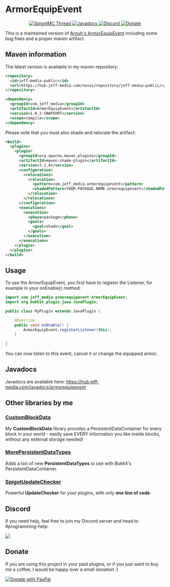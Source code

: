 # ArmorEquipEvent
<!--- Buttons start -->
<p align="center">
  <a href="https://www.spigotmc.org/threads/arnuhs-armorequipevent.545188/">
    <img src="https://static.jeff-media.com/img/button_spigotmc_thread.png?3" alt="SpigotMC Thread">
  </a>
  <a href="https://hub.jeff-media.com/javadocs/armorequipevent">
    <img src="https://static.jeff-media.com/img/button_javadocs.png?3" alt="Javadocs">
  </a>
  <a href="https://discord.jeff-media.com/">
    <img src="https://static.jeff-media.com/img/button_discord.png?3" alt="Discord">
  </a>
  <a href="https://paypal.me/mfnalex">
    <img src="https://static.jeff-media.com/img/button_donate.png?3" alt="Donate">
  </a>
</p>
<!--- Buttons end -->
This is a maintained version of <a href="https://github.com/Arnuh/ArmorEquipEvent">Arnuh's ArmorEquipEvent</a> including some bug fixes and a proper maven artifact.

## Maven information

The latest version is available in my maven repository:

```xml
<repository>
  <id>jeff-media-public</id>
  <url>https://hub.jeff-media.com/nexus/repository/jeff-media-public/</url>
</repository>

<dependency>
  <groupId>com.jeff_media</groupId>
  <artifactId>ArmorEquipEvent</artifactId>
  <version>1.0.2-SNAPSHOT</version>
  <scope>compile</scope>
</dependency>
```

Please note that you must also shade and relocate the artifact:

```xml
<build>
  <plugins>
    <plugin>
      <groupId>org.apache.maven.plugins</groupId>
      <artifactId>maven-shade-plugin</artifactId>
      <version>3.2.4</version>
      <configuration>
        <relocations>
          <relocation>
            <pattern>com.jeff_media.armorequipevent</pattern>
            <shadedPattern>YOUR.PACKAGE.NAME.armorequipevent</shadedPattern>
          </relocation>
        </relocations>
      </configuration>
      <executions>
        <execution>
          <phase>package</phase>
          <goals>
            <goal>shade</goal>
          </goals>
        </execution>
      </executions>
    </plugin>
  </plugins>
</build>
```

## Usage

To use the ArmorEquipEvent, you first have to register the Listener, for example in your onEnable() method:

```java
import com.jeff_media.armorequipevent.ArmorEquipEvent;
import org.bukkit.plugin.java.JavaPlugin;

public class MyPlugin extends JavaPlugin {

    @Override
    public void onEnable() {
        ArmorEquipEvent.registerListener(this);
    }
    
}
```

You can now listen to this event, cancel it or change the equipped armor.

## Javadocs

Javadocs are available here: https://hub.jeff-media.com/javadocs/armorequipevent

## Other libraries by me

### [CustomBlockData](https://github.com/JEFF-Media-GbR/CustomBlockData)
My **CustomBlockData** library provides a PersistentDataContainer for every block in your world - easily save EVERY information you like inside blocks, without any external storage needed!

### [MorePersistentDataTypes](https://github.com/JEFF-Media-GbR/MorePersistentDataTypes)
Adds a ton of new **PersistentDataTypes** to use with Bukkit's PersistentDataContainer.

### [SpigotUpdateChecker](https://github.com/JEFF-Media-GbR/Spigot-UpdateChecker)
Powerful **UpdateChecker** for your plugins, with only **one line of code**.

## Discord

If you need help, feel free to join my Discord server and head to #programming-help:

<a href="https://discord.jeff-media.com"><img src="https://api.jeff-media.de/img/discord1.png"></a>

## Donate

If you are using this project in your paid plugins, or if you just want to buy me a coffee, I would be happy over a small donation :)

<a href="https://paypal.me/mfnalex"><img src="https://www.paypalobjects.com/en_US/DK/i/btn/btn_donateCC_LG.gif" border="0" name="submit" title="PayPal - The safer, easier way to pay online!" alt="Donate with PayPal" /></a>
